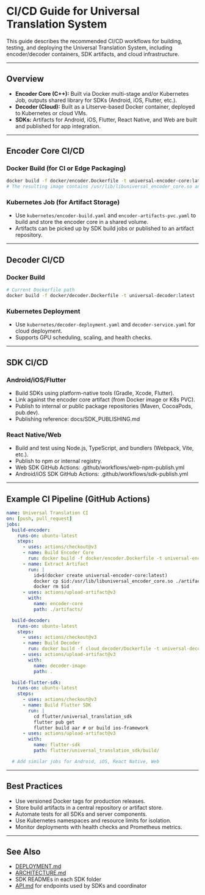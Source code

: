 # CI/CD Guide for Universal Translation System

This guide describes the recommended CI/CD workflows for building, testing, and deploying the Universal Translation System, including encoder/decoder containers, SDK artifacts, and cloud infrastructure.

---

## Overview
- **Encoder Core (C++):** Built via Docker multi-stage and/or Kubernetes Job, outputs shared library for SDKs (Android, iOS, Flutter, etc.).
- **Decoder (Cloud):** Built as a Litserve-based Docker container, deployed to Kubernetes or cloud VMs.
- **SDKs:** Artifacts for Android, iOS, Flutter, React Native, and Web are built and published for app integration.

---

## Encoder Core CI/CD

### Docker Build (for CI or Edge Packaging)
```bash
docker build -f docker/encoder.Dockerfile -t universal-encoder-core:latest .
# The resulting image contains /usr/lib/libuniversal_encoder_core.so and headers
```

### Kubernetes Job (for Artifact Storage)
- Use `kubernetes/encoder-build.yaml` and `encoder-artifacts-pvc.yaml` to build and store the encoder core in a shared volume.
- Artifacts can be picked up by SDK build jobs or published to an artifact repository.

---

## Decoder CI/CD

### Docker Build
```bash
# Current Dockerfile path
docker build -f docker/decoder.Dockerfile -t universal-decoder:latest .
```

### Kubernetes Deployment
- Use `kubernetes/decoder-deployment.yaml` and `decoder-service.yaml` for cloud deployment.
- Supports GPU scheduling, scaling, and health checks.

---

## SDK CI/CD

### Android/iOS/Flutter
- Build SDKs using platform-native tools (Gradle, Xcode, Flutter).
- Link against the encoder core artifact (from Docker image or K8s PVC).
- Publish to internal or public package repositories (Maven, CocoaPods, pub.dev).
- Publishing reference: docs/SDK_PUBLISHING.md

### React Native/Web
- Build and test using Node.js, TypeScript, and bundlers (Webpack, Vite, etc.).
- Publish to npm or internal registry.
- Web SDK GitHub Actions: .github/workflows/web-npm-publish.yml
- Android/iOS SDK GitHub Actions: .github/workflows/sdk-publish.yml

---

## Example CI Pipeline (GitHub Actions)

```yaml
name: Universal Translation CI
on: [push, pull_request]
jobs:
  build-encoder:
    runs-on: ubuntu-latest
    steps:
      - uses: actions/checkout@v3
      - name: Build Encoder Core
        run: docker build -f docker/encoder.Dockerfile -t universal-encoder-core:latest .
      - name: Extract Artifact
        run: |
          id=$(docker create universal-encoder-core:latest)
          docker cp $id:/usr/lib/libuniversal_encoder_core.so ./artifacts/
          docker rm $id
      - uses: actions/upload-artifact@v3
        with:
          name: encoder-core
          path: ./artifacts/

  build-decoder:
    runs-on: ubuntu-latest
    steps:
      - uses: actions/checkout@v3
      - name: Build Decoder
        run: docker build -f cloud_decoder/Dockerfile -t universal-decoder:latest .
      - uses: actions/upload-artifact@v3
        with:
          name: decoder-image
          path: .

  build-flutter-sdk:
    runs-on: ubuntu-latest
    steps:
      - uses: actions/checkout@v3
      - name: Build Flutter SDK
        run: |
          cd flutter/universal_translation_sdk
          flutter pub get
          flutter build aar # or build ios-framework
      - uses: actions/upload-artifact@v3
        with:
          name: flutter-sdk
          path: flutter/universal_translation_sdk/build/

  # Add similar jobs for Android, iOS, React Native, Web
```

---

## Best Practices
- Use versioned Docker tags for production releases.
- Store build artifacts in a central repository or artifact store.
- Automate tests for all SDKs and server components.
- Use Kubernetes namespaces and resource limits for isolation.
- Monitor deployments with health checks and Prometheus metrics.

---

## See Also
- [DEPLOYMENT.md](./DEPLOYMENT.md)
- [ARCHITECTURE.md](./ARCHITECTURE.md)
- SDK READMEs in each SDK folder
- [API.md](./API.md) for endpoints used by SDKs and coordinator